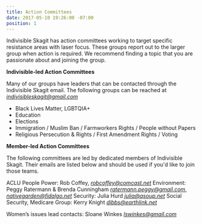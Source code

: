 ```yaml
---
title: Action Committees
date: 2017-05-10 19:26:00 -07:00
position: 1
---
```


Indivisible Skagit has action committees working to target specific resistance areas with laser focus. These groups report out to the larger group when action is required. We recommend finding a topic that you are passionate about and joining the group.

**Indivisible-led Action Committees**

Many of our groups have leaders that can be contacted through the Indivisible Skagit email. The following groups can be reached at *indivisibleskagit@gmail.com*

* Black Lives Matter, LGBTQIA+
* Education
* Elections
* Immigration / Muslim Ban / Farmworkers Rights / People without Papers
* Religious Persecution & Rights / First Amendment Rights / Voting

**Member-led Action Committees**

The following committees are led by dedicated members of Indivisible Skagit. Their emails are listed below and should be used if you'd like to join those teams.

ACLU People Power: Rob Coffey, *robcoffey@comcast.net*
Environment: Peggy Ratermann & Brenda Cunningham *ratermann.peggy@gmail.com*, *nativegarden@fidalgo.net*
Security:  Julia Hurd *julia@qsoup.net*
Social Security, Medicare Group: Kerry Knight *dibbs@earthlink.net*

Women’s issues lead contacts: Sloane Winkes *lswinkes@gmail.com*

